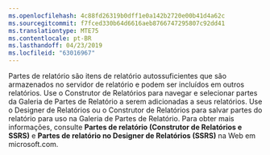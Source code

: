 ```yaml
---
ms.openlocfilehash: 4c88fd26319b0dff1e0a142b2720e00b41d4a62c
ms.sourcegitcommit: f7fced330b64d6616aeb8766747295807c92dd41
ms.translationtype: MTE75
ms.contentlocale: pt-BR
ms.lasthandoff: 04/23/2019
ms.locfileid: "63016967"
---
```

  Partes de relatório são itens de relatório autossuficientes que são armazenados no servidor de relatório e podem ser incluídos em outros relatórios. Use o Construtor de Relatórios para navegar e selecionar partes da Galeria de Partes de Relatório a serem adicionadas a seus relatórios. Use o Designer de Relatórios ou o Construtor de Relatórios para salvar partes do relatório para uso na Galeria de Partes de Relatório. Para obter mais informações, consulte **Partes de relatório (Construtor de Relatórios e SSRS)** e **Partes de relatório no Designer de Relatórios (SSRS)** na Web em microsoft.com.
   